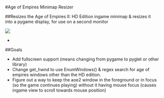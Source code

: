 #Age of Empires Minimap Resizer

##Resizes the Age of Empires II: HD Edition ingame minimap & resizes it into a pygame display, for use on a second monitor

![](http://i.imgur.com/0DHR2ZK.jpg)

-

##Goals

* Add fullscreen support (means changing from pygame to pyglet or other library)
* Change get_hwnd to use EnumWindows() & regex search for age of empires windows other than the HD edition.
* Figure out a way to keep the aoe2 window in the foreground or in focus (so the game continues playing) without it having mouse focus (causes ingame view to scroll towards mouse position)

